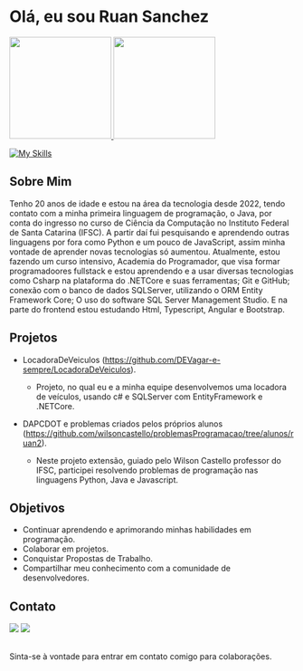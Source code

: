 # Olá, eu sou Ruan Sanchez

<div>
<a href="https://github.com/MAONEZZE">
<img height="180em" src="https://github-readme-stats.vercel.app/api?username=maonezze&show_icons=true&theme=dracula&include_all_comits=true&count_private=true"/>
<img height="180em" src="https://github-readme-stats.vercel.app/api/top-langs/?username=maonezze&layout-compact&langs_count=16&theme=dracula"/>
</div>

[![My Skills](https://skillicons.dev/icons?i=html,ts,java,python,cs,dotnet)](https://skillicons.dev)

## Sobre Mim
Tenho 20 anos de idade e estou na área da tecnologia desde 2022, tendo contato com a minha primeira linguagem de programação,  o Java, por conta do ingresso no curso de Ciência da Computação no Instituto Federal de Santa Catarina (IFSC). A partir daí fui pesquisando e aprendendo outras linguagens por fora como Python e um pouco de JavaScript, assim minha vontade de aprender novas tecnologias só aumentou. Atualmente, estou fazendo um curso intensivo, Academia do Programador, que visa formar programadoores fullstack e estou aprendendo e a usar diversas tecnologias como Csharp na plataforma do .NETCore e suas ferramentas; Git e GitHub; conexão com o banco de dados SQLServer, utilizando o ORM Entity Framework Core; O uso do software SQL Server Management Studio. E na parte do frontend estou estudando Html, Typescript, Angular e Bootstrap.

## Projetos

- LocadoraDeVeiculos (https://github.com/DEVagar-e-sempre/LocadoraDeVeiculos).
  - Projeto, no qual eu e a minha equipe desenvolvemos uma locadora de veículos, usando c# e SQLServer com EntityFramework e .NETCore.
    
- DAPCDOT e problemas criados pelos próprios alunos (https://github.com/wilsoncastello/problemasProgramacao/tree/alunos/ruan2).
  - Neste projeto extensão, guiado pelo Wilson Castello professor do IFSC, participei resolvendo problemas de programação nas linguagens Python, Java e Javascript.

## Objetivos

- Continuar aprendendo e aprimorando minhas habilidades em programação.
- Colaborar em projetos.
- Conquistar Propostas de Trabalho.
- Compartilhar meu conhecimento com a comunidade de desenvolvedores.

## Contato

<div> 
  <a href = "mailto:ruansanchezskt@gmail.com"><img src="https://img.shields.io/badge/-Gmail-%23333?style=for-the-badge&logo=gmail&logoColor=white" target="_blank"></a>
  <a href="https://www.linkedin.com/in/ruan-sanchez-85b376207/" target="_blank"><img src="https://img.shields.io/badge/-LinkedIn-%230077B5?style=for-the-badge&logo=linkedin&logoColor=white" target="_blank"></a> 
</div><br>

Sinta-se à vontade para entrar em contato comigo para colaborações.

